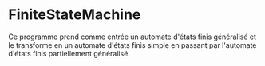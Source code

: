 # FiniteStateMachine
Ce programme prend comme entrée un automate d'états finis généralisé et le transforme en un automate d'états finis simple en passant par l'automate d'états finis partiellement généralisé.
